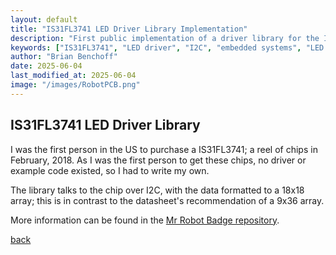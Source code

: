 ```yaml
---
layout: default
title: "IS31FL3741 LED Driver Library Implementation"
description: "First public implementation of a driver library for the IS31FL3741 LED controller with custom 18x18 array formatting"
keywords: ["IS31FL3741", "LED driver", "I2C", "embedded systems", "LED matrix", "driver library", "hardware interface", "C programming"]
author: "Brian Benchoff"
date: 2025-06-04
last_modified_at: 2025-06-04
image: "/images/RobotPCB.png"
---
```

## IS31FL3741 LED Driver Library

I was the first person in the US to purchase a IS31FL3741; a reel of chips in February, 2018. As I was the first person to get these chips, no driver or example code existed, so I had to write my own.

The library talks to the chip over I2C, with the data formatted to a 18x18 array; this is in contrast to the datasheet's recommendation of a 9x36 array.

More information can be found in the [Mr Robot Badge repository](https://github.com/bbenchoff/MrRobotBadge).

[back](../)